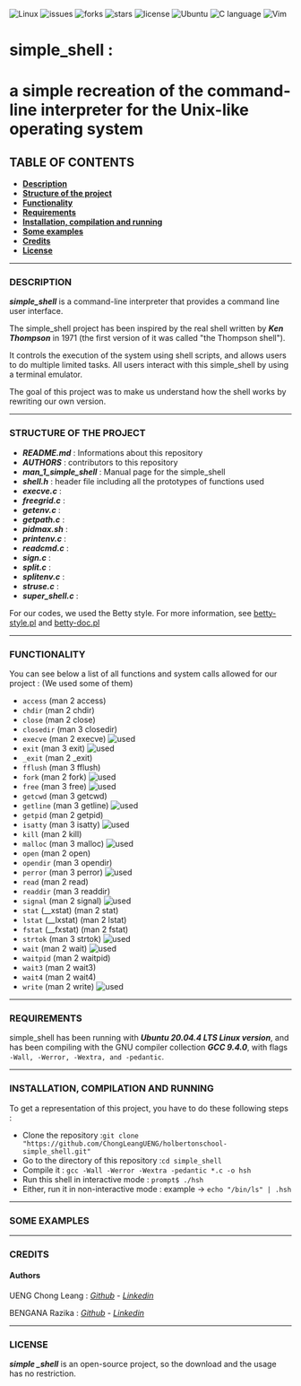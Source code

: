 ![Linux](https://cdn.comparitech.com/wp-content/uploads/2018/08/Linux-Shell-Getting-Started-1.jpg)
![issues](https://img.shields.io/github/issues/ChongLeangUENG/holbertonschool-simple_shell)
![forks](https://img.shields.io/github/forks/ChongLeangUENG/holbertonschool-simple_shell)
![stars](https://img.shields.io/github/stars/ChongLeangUENG/holbertonschool-simple_shell)
![license](https://img.shields.io/github/license/ChongLeangUENG/holbertonschool-simple_shell)
![Ubuntu](https://img.shields.io/badge/-Ubuntu%2020.04.4-orange)
![C language](https://img.shields.io/badge/-C%20language-yellow)
![Vim](https://img.shields.io/badge/-Vim-yellowgreen)

# simple_shell :
# a simple recreation of the command-line interpreter for the Unix-like operating system


## TABLE OF CONTENTS

- __[Description](https://github.com/ChongLeangUENG/holbertonschool-simple_shell#description)__
- __[Structure of the project](https://github.com/ChongLeangUENG/holbertonschool-simple_shell#structure-of-the-project)__
- __[Functionality](https://github.com/ChongLeangUENG/holbertonschool-simple_shell#functionality)__
- __[Requirements](https://github.com/ChongLeangUENG/holbertonschool-simple_shell#requirements)__
- __[Installation, compilation and running](https://github.com/ChongLeangUENG/holbertonschool-simple_shell#installation-compilation-and-running)__
- __[Some examples](https://github.com/ChongLeangUENG/holbertonschool-simple_shell#some-examples)__
- __[Credits](https://github.com/ChongLeangUENG/holbertonschool-simple_shell#credits)__
- __[License](https://github.com/ChongLeangUENG/holbertonschool-simple_shell#license)__

***

### DESCRIPTION

__*simple_shell*__ is a command-line interpreter that provides a command line user interface.

The simple_shell project has been inspired by the real shell written by __*Ken Thompson*__ in 1971 (the first version of it was called "the Thompson shell").

It controls the execution of the system using shell scripts, and allows users to do multiple limited tasks. All users interact with this simple_shell by using a terminal emulator.

The goal of this project was to make us understand how the shell works by rewriting our own version.

***

### STRUCTURE OF THE PROJECT

- __*README.md*__ : Informations about this repository
- __*AUTHORS*__ : contributors to this repository
- __*man_1_simple_shell*__ : Manual page for the simple_shell
- __*shell.h*__ : header file including all the prototypes of functions used
- __*execve.c*__ :
- __*freegrid.c*__ :
- __*getenv.c*__ :
- __*getpath.c*__ :
- __*pidmax.sh*__ :
- __*printenv.c*__ :
- __*readcmd.c*__ :
- __*sign.c*__ :
- __*split.c*__ :
- __*splitenv.c*__ :
- __*struse.c*__ :
- __*super_shell.c*__ :

For our codes, we used the Betty style. For more information, see [betty-style.pl](https://github.com/holbertonschool/Betty/blob/master/betty-style.pl) and [betty-doc.pl](https://github.com/holbertonschool/Betty/blob/master/betty-doc.pl)

***

### FUNCTIONALITY

You can see below a list of all functions and system calls allowed for our project :
(We used some of them)

- ``access`` (man 2 access)
- ``chdir`` (man 2 chdir)
- ``close`` (man 2 close)
- ``closedir`` (man 3 closedir)
- ``execve`` (man 2 execve) ![used](https://img.shields.io/badge/-used-red)
- ``exit`` (man 3 exit) ![used](https://img.shields.io/badge/-used-red)
- ``_exit`` (man 2 _exit)
- ``fflush`` (man 3 fflush)
- ``fork`` (man 2 fork) ![used](https://img.shields.io/badge/-used-red)
- ``free`` (man 3 free) ![used](https://img.shields.io/badge/-used-red)
- ``getcwd`` (man 3 getcwd)
- ``getline`` (man 3 getline) ![used](https://img.shields.io/badge/-used-red)
- ``getpid`` (man 2 getpid)
- ``isatty`` (man 3 isatty) ![used](https://img.shields.io/badge/-used-red)
- ``kill`` (man 2 kill)
- ``malloc`` (man 3 malloc) ![used](https://img.shields.io/badge/-used-red)
- ``open`` (man 2 open)
- ``opendir`` (man 3 opendir)
- ``perror`` (man 3 perror) ![used](https://img.shields.io/badge/-used-red)
- ``read`` (man 2 read)
- ``readdir`` (man 3 readdir)
- ``signal`` (man 2 signal) ![used](https://img.shields.io/badge/-used-red)
- ``stat`` (__xstat) (man 2 stat)
- ``lstat`` (__lxstat) (man 2 lstat)
- ``fstat`` (__fxstat) (man 2 fstat)
- ``strtok`` (man 3 strtok) ![used](https://img.shields.io/badge/-used-red)
- ``wait`` (man 2 wait) ![used](https://img.shields.io/badge/-used-red)
- ``waitpid`` (man 2 waitpid)
- ``wait3`` (man 2 wait3)
- ``wait4`` (man 2 wait4)
- ``write`` (man 2 write) ![used](https://img.shields.io/badge/-used-red)

***

### REQUIREMENTS

simple_shell has been running with __*Ubuntu 20.04.4 LTS Linux version*__, and has been compiling with the GNU compiler collection __*GCC 9.4.0*__, with flags ``-Wall, -Werror, -Wextra, and -pedantic``.

***

### INSTALLATION, COMPILATION AND RUNNING

To get a representation of this project, you have to do these following steps :

- Clone the repository :``git clone "https://github.com/ChongLeangUENG/holbertonschool-simple_shell.git"``
- Go to the directory of this repository :``cd simple_shell``
- Compile it : ``gcc -Wall -Werror -Wextra -pedantic *.c -o hsh``
- Run this shell in interactive mode : ``prompt$ ./hsh``
- Either, run it in non-interactive mode : example -> ``echo "/bin/ls" | .hsh``

***

### SOME EXAMPLES

***

### CREDITS

#### Authors

UENG Chong Leang : *[Github](https://github.com/ChongLeangUENG)* - *[Linkedin](https://www.linkedin.com/in/chong-leang-ueng-78521b23b/)*

BENGANA Razika : *[Github](https://github.com/Razika-Bengana)* - *[Linkedin](https://www.linkedin.com/in/razika-bengana-065284243/)*

***

### LICENSE

__*simple _shell*__ is an open-source project, so the download and the usage has no restriction.
